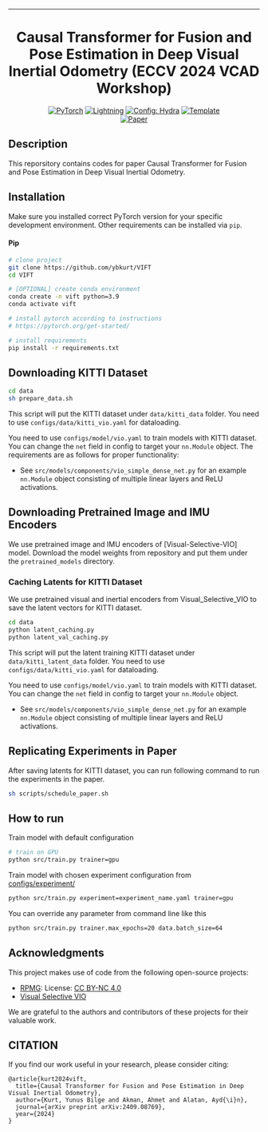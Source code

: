 ______________________________________________________________________

<div align="center">

# Causal Transformer for Fusion and Pose Estimation in Deep Visual Inertial Odometry (ECCV 2024 VCAD Workshop)

<a href="https://pytorch.org/get-started/locally/"><img alt="PyTorch" src="https://img.shields.io/badge/PyTorch-ee4c2c?logo=pytorch&logoColor=white"></a>
<a href="https://pytorchlightning.ai/"><img alt="Lightning" src="https://img.shields.io/badge/-Lightning-792ee5?logo=pytorchlightning&logoColor=white"></a>
<a href="https://hydra.cc/"><img alt="Config: Hydra" src="https://img.shields.io/badge/Config-Hydra-89b8cd"></a>
<a href="https://github.com/ashleve/lightning-hydra-template"><img alt="Template" src="https://img.shields.io/badge/-Lightning--Hydra--Template-017F2F?style=flat&logo=github&labelColor=gray"></a><br>
[![Paper](http://img.shields.io/badge/paper-arxiv.2409.08769-B31B1B.svg)](https://arxiv.org/abs/2409.08769)

</div>

## Description

This reporsitory contains codes for paper Causal Transformer for Fusion and Pose Estimation in Deep Visual Inertial Odometry.


## Installation

Make sure you installed correct PyTorch version for your specific development environment.
Other requirements can be installed via `pip`.

#### Pip

```bash
# clone project
git clone https://github.com/ybkurt/VIFT
cd VIFT

# [OPTIONAL] create conda environment
conda create -n vift python=3.9
conda activate vift

# install pytorch according to instructions
# https://pytorch.org/get-started/

# install requirements
pip install -r requirements.txt
```

## Downloading KITTI Dataset

```bash
cd data
sh prepare_data.sh
```

This script will put the KITTI dataset under `data/kitti_data` folder. 
You need to use `configs/data/kitti_vio.yaml` for dataloading.

You need to use `configs/model/vio.yaml` to train models with KITTI dataset.
You can change the `net` field in config to target your `nn.Module` object. The requirements are as follows for proper functionality:

- See `src/models/components/vio_simple_dense_net.py` for an example `nn.Module` object consisting of multiple linear layers and ReLU activations.

## Downloading Pretrained Image and IMU Encoders

We use pretrained image and IMU encoders of [Visual-Selective-VIO] model. Download the model weights from repository and put them under the `pretrained_models` directory.


### Caching Latents for KITTI Dataset  

We use pretrained visual and inertial encoders from Visual_Selective_VIO to save the latent vectors for KITTI dataset.


```bash
cd data
python latent_caching.py
python latent_val_caching.py
```

This script will put the latent training KITTI dataset under `data/kitti_latent_data` folder. 
You need to use `configs/data/kitti_vio.yaml` for dataloading.

You need to use `configs/model/vio.yaml` to train models with KITTI dataset.
You can change the `net` field in config to target your `nn.Module` object.

- See `src/models/components/vio_simple_dense_net.py` for an example `nn.Module` object consisting of multiple linear layers and ReLU activations.

## Replicating Experiments in Paper

After saving latents for KITTI dataset, you can run following command to run the experiments in the paper.

```bash
sh scripts/schedule_paper.sh
```

## How to run

Train model with default configuration

```bash
# train on GPU
python src/train.py trainer=gpu
```

Train model with chosen experiment configuration from [configs/experiment/](configs/experiment/)

```bash
python src/train.py experiment=experiment_name.yaml trainer=gpu
```

You can override any parameter from command line like this

```bash
python src/train.py trainer.max_epochs=20 data.batch_size=64
```

## Acknowledgments
This project makes use of code from the following open-source projects:

- [RPMG](https://github.com/JYChen18/RPMG): License: [CC BY-NC 4.0](https://creativecommons.org/licenses/by-nc/4.0/)
- [Visual Selective VIO](https://github.com/mingyuyng/Visual-Selective-VIO)



We are grateful to the authors and contributors of these projects for their valuable work.

## CITATION

If you find our work useful in your research, please consider citing:

```
@article{kurt2024vift,
  title={Causal Transformer for Fusion and Pose Estimation in Deep Visual Inertial Odometry},
  author={Kurt, Yunus Bilge and Akman, Ahmet and Alatan, Ayd{\i}n},
  journal={arXiv preprint arXiv:2409.08769},
  year={2024}
}
```
